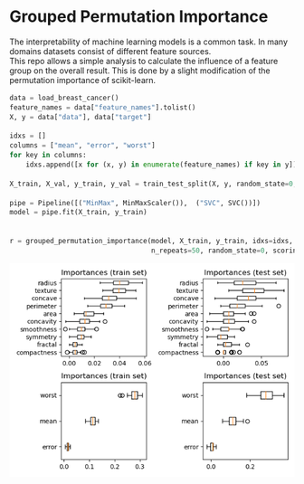 # Grouped Permutation Importance

The interpretability of machine learning models is a common task. 
In many domains datasets consist of different feature sources.  
This repo allows a simple analysis to calculate the influence 
of a feature group on the overall result. This is done by a slight 
modification of the permutation importance of scikit-learn. 

```python
data = load_breast_cancer()
feature_names = data["feature_names"].tolist()
X, y = data["data"], data["target"]

idxs = []
columns = ["mean", "error", "worst"]
for key in columns:
    idxs.append([x for (x, y) in enumerate(feature_names) if key in y])

X_train, X_val, y_train, y_val = train_test_split(X, y, random_state=0, test_size=.2)

pipe = Pipeline([("MinMax", MinMaxScaler()),  ("SVC", SVC())])
model = pipe.fit(X_train, y_train)


r = grouped_permutation_importance(model, X_train, y_train, idxs=idxs,
                                   n_repeats=50, random_state=0, scoring="balanced_accuracy", n_jobs=5)
```

<p align="center">
<img src="./demo/breast_cancer.png">
</p>